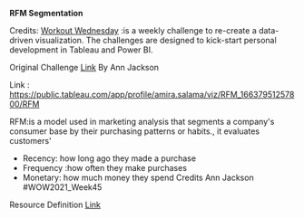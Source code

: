 **RFM Segmentation**

Credits: [Workout Wednesday](https://www.workout-wednesday.com/) :is a weekly challenge to re-create a data-driven visualization. The challenges are designed to kick-start personal development in Tableau and Power BI.
 
Original Challenge [Link](https://www.workout-wednesday.com/2021w45tab/) By Ann Jackson
 
Link : https://public.tableau.com/app/profile/amira.salama/viz/RFM_16637951257800/RFM


RFM:is a model used in marketing analysis that segments a company's consumer base by their purchasing patterns or habits., it evaluates customers'

* Recency: how long ago they made a purchase
* Frequency :how often they make purchases
* Monetary: how much money they spend Credits Ann Jackson #WOW2021_Week45 

Resource Definition [Link](https://www.investopedia.com/terms/r/rfm-recency-frequency-monetary-value.asp)
